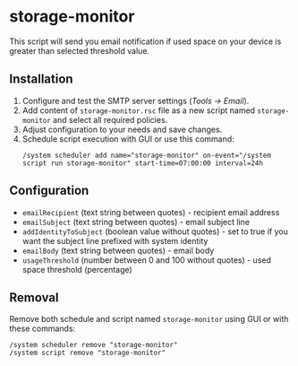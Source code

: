 # storage-monitor
This script will send you email notification if used space on your device is greater than selected threshold value.


## Installation
1. Configure and test the SMTP server settings (*Tools -> Email*).
2. Add content of ```storage-monitor.rsc``` file as a new script named ```storage-monitor``` and select all required policies.
3. Adjust configuration to your needs and save changes.
4. Schedule script execution with GUI or use this command:
   ```
   /system scheduler add name="storage-monitor" on-event="/system script run storage-monitor" start-time=07:00:00 interval=24h
   ```


## Configuration
* ```emailRecipient``` (text string between quotes) - recipient email address
* ```emailSubject``` (text string between quotes) - email subject line
* ```addIdentityToSubject``` (boolean value without quotes) - set to true if you want the subject line prefixed with system identity
* ```emailBody``` (text string between quotes) - email body
* ```usageThreshold``` (number between 0 and 100 without quotes) - used space threshold (percentage)


## Removal
Remove both schedule and script named ```storage-monitor``` using GUI or with these commands:
```
/system scheduler remove "storage-monitor"
/system script remove "storage-monitor"
```